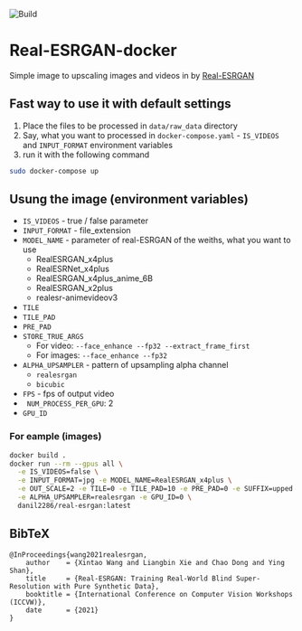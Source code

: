 ![Build](https://github.com/gdagil/Real-ESRGAN-docker/actions/workflows/docker-publish.yaml/badge.svg)
# Real-ESRGAN-docker

Simple image to upscaling images and videos in  by [Real-ESRGAN](https://github.com/xinntao/Real-ESRGAN)

## Fast way to use it with default settings
1. Place the files to be processed in `data/raw_data` directory
2. Say, what you want to processed in `docker-compose.yaml` - `IS_VIDEOS`  and `INPUT_FORMAT` environment variables
3. run it with the following command
```bash
sudo docker-compose up
```

## Usung the image (environment variables)
* `IS_VIDEOS` - true / false parameter
* `INPUT_FORMAT` - file_extension
* `MODEL_NAME` - parameter of real-ESRGAN of the weiths, what you want to use
    * RealESRGAN_x4plus
    * RealESRNet_x4plus
    * RealESRGAN_x4plus_anime_6B
    * RealESRGAN_x2plus
    * realesr-animevideov3
* `TILE`
* `TILE_PAD`
* `PRE_PAD` 
* `STORE_TRUE_ARGS`
    * For video: `--face_enhance --fp32 --extract_frame_first`
    * For images: `--face_enhance --fp32 `
* `ALPHA_UPSAMPLER` - pattern of upsampling alpha channel 
    * `realesrgan`
    * `bicubic`
* `FPS` - fps of output video
* ` NUM_PROCESS_PER_GPU`: 2
* `GPU_ID` 

### For eample (images)
```bash
docker build .
docker run --rm --gpus all \
  -e IS_VIDEOS=false \
  -e INPUT_FORMAT=jpg -e MODEL_NAME=RealESRGAN_x4plus \
  -e OUT_SCALE=2 -e TILE=0 -e TILE_PAD=10 -e PRE_PAD=0 -e SUFFIX=upped \
  -e ALPHA_UPSAMPLER=realesrgan -e GPU_ID=0 \
  danil2286/real-esrgan:latest
```


## BibTeX
    @InProceedings{wang2021realesrgan,
        author    = {Xintao Wang and Liangbin Xie and Chao Dong and Ying Shan},
        title     = {Real-ESRGAN: Training Real-World Blind Super-Resolution with Pure Synthetic Data},
        booktitle = {International Conference on Computer Vision Workshops (ICCVW)},
        date      = {2021}
    }